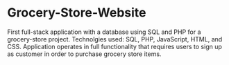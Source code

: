 # Grocery-Store-Website
First full-stack application with a database using SQL and PHP for a grocery-store project.
Technolgies used: SQL, PHP, JavaScript, HTML, and CSS.
Application operates in full functionality that requires users to sign up as customer in order to purchase grocery store items.
